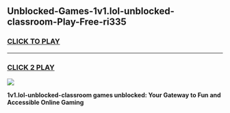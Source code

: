 
## Unblocked-Games-1v1.lol-unblocked-classroom-Play-Free-ri335
<h3>
<a href="https://premium76.site?title=1v1.lol-unblocked-classroom&ref=19M">CLICK TO PLAY</a></h3>
<hr>

<h3>
<a href="https://premium76.site?title=1v1.lol-unblocked-classroom&ref=19M">CLICK 2 PLAY</a>
  
</h3>

<a href="https://premium76.site?title=1v1.lol-unblocked-classroom&ref=19M"><img src="https://clearcache.store/games.png"></a>


**1v1.lol-unblocked-classroom games unblocked: Your Gateway to Fun and Accessible Online Gaming**
